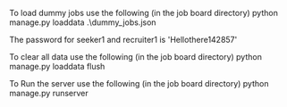 To load dummy jobs use the following (in the job board directory)
python manage.py loaddata .\dummy_jobs.json

The password for seeker1 and recruiter1 is 'Hellothere142857'

To clear all data use the following (in the job board directory)
python manage.py loaddata flush

To Run the server use the following (in the job board directory)
python manage.py runserver